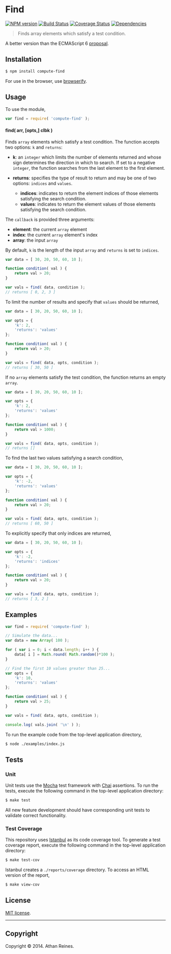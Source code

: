 Find
===
[![NPM version][npm-image]][npm-url] [![Build Status][travis-image]][travis-url] [![Coverage Status][coveralls-image]][coveralls-url] [![Dependencies][dependencies-image]][dependencies-url]

> Finds array elements which satisfy a test condition.

A better version than the ECMAScript 6 [proposal](https://developer.mozilla.org/en-US/docs/Web/JavaScript/Reference/Global_Objects/Array/find).


## Installation

``` bash
$ npm install compute-find
```

For use in the browser, use [browserify](https://github.com/substack/node-browserify).


## Usage

To use the module,

``` javascript
var find = require( 'compute-find' );
```

#### find( arr, [opts,] clbk )

Finds `array` elements which satisfy a test condition. The function accepts two options: `k` and `returns`:

* 	__k__: an `integer` which limits the number of elements returned and whose sign determines the direction in which to search. If set to a negative `integer`, the function searches from the last element to the first element.

* 	__returns__: specifies the type of result to return and may be one of two options: `indices` and `values`.
	- 	__indices__: indicates to return the element indices of those elements satisfying the search condition.
	- 	__values__: indicates to return the element values of those elements satisfying the search condition.

The `callback` is provided three arguments:
*	__element__: the current `array` element
*	__index__: the current `array` element's index
*	__array__: the input `array`

By default, `k` is the length of the input `array` and `returns` is set to `indices`.

``` javascript
var data = [ 30, 20, 50, 60, 10 ];

function condition( val ) {
	return val > 20;
}

var vals = find( data, condition );
// returns [ 0, 2, 3 ]
```

To limit the number of results and specify that `values` should be returned,


``` javascript
var data = [ 30, 20, 50, 60, 10 ];

var opts = {
	'k': 2,
	'returns': 'values'	
};

function condition( val ) {
	return val > 20;
}

var vals = find( data, opts, condition );
// returns [ 30, 50 ]
```

If no `array` elements satisfy the test condition, the function returns an empty `array`.

``` javascript
var data = [ 30, 20, 50, 60, 10 ];

var opts = {
	'k': 2,
	'returns': 'values'	
};

function condition( val ) {
	return val > 1000;
}

var vals = find( data, opts, condition );
// returns []
```

To find the last two values satisfying a search condition,

``` javascript
var data = [ 30, 20, 50, 60, 10 ];

var opts = {
	'k': -2,
	'returns': 'values'	
};

function condition( val ) {
	return val > 20;
}

var vals = find( data, opts, condition );
// returns [ 60, 50 ]
```

To explicitly specify that only indices are returned,

``` javascript
var data = [ 30, 20, 50, 60, 10 ];

var opts = {
	'k': -2,
	'returns': 'indices'	
};

function condition( val ) {
	return val > 20;
}

var vals = find( data, opts, condition );
// returns [ 3, 2 ]
```



## Examples

``` javascript
var find = require( 'compute-find' );

// Simulate the data...
var data = new Array( 100 );

for ( var i = 0; i < data.length; i++ ) {
	data[ i ] = Math.round( Math.random()*100 );
}

// Find the first 10 values greater than 25...
var opts = {
	'k': 10,
	'returns': 'values'	
};

function condition( val ) {
	return val > 25;
}

var vals = find( data, opts, condition );

console.log( vals.join( '\n' ) );
```

To run the example code from the top-level application directory,

``` bash
$ node ./examples/index.js
```


## Tests

### Unit

Unit tests use the [Mocha](http://visionmedia.github.io/mocha) test framework with [Chai](http://chaijs.com) assertions. To run the tests, execute the following command in the top-level application directory:

``` bash
$ make test
```

All new feature development should have corresponding unit tests to validate correct functionality.


### Test Coverage

This repository uses [Istanbul](https://github.com/gotwarlost/istanbul) as its code coverage tool. To generate a test coverage report, execute the following command in the top-level application directory:

``` bash
$ make test-cov
```

Istanbul creates a `./reports/coverage` directory. To access an HTML version of the report,

``` bash
$ make view-cov
```


## License

[MIT license](http://opensource.org/licenses/MIT). 


---
## Copyright

Copyright &copy; 2014. Athan Reines.


[npm-image]: http://img.shields.io/npm/v/compute-find.svg
[npm-url]: https://npmjs.org/package/compute-find

[travis-image]: http://img.shields.io/travis/compute-io/find/master.svg
[travis-url]: https://travis-ci.org/compute-io/find

[coveralls-image]: https://img.shields.io/coveralls/compute-io/find/master.svg
[coveralls-url]: https://coveralls.io/r/compute-io/find?branch=master

[dependencies-image]: http://img.shields.io/david/compute-io/find.svg
[dependencies-url]: https://david-dm.org/compute-io/find

[dev-dependencies-image]: http://img.shields.io/david/dev/compute-io/find.svg
[dev-dependencies-url]: https://david-dm.org/dev/compute-io/find

[github-issues-image]: http://img.shields.io/github/issues/compute-io/find.svg
[github-issues-url]: https://github.com/compute-io/find/issues
